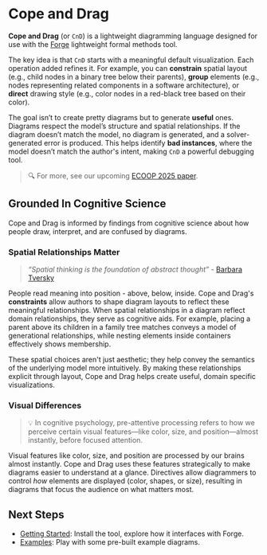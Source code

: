 # Cope and Drag

**Cope and Drag** (or `CnD`) is a lightweight diagramming language designed for use with the [Forge](https://forge-fm.org/) lightweight formal methods tool.

The key idea is that `CnD` starts with a meaningful default visualization. Each operation added refines it. For example, you can **constrain** spatial layout (e.g., child nodes in a binary tree below their parents), **group** elements (e.g., nodes representing related components in a software architecture), or **direct** drawing style (e.g., color nodes in a red-black tree based on their color).

The goal isn’t to create pretty diagrams but to generate **useful** ones. Diagrams respect the model’s structure and spatial relationships. If the diagram doesn’t match the model, no diagram is generated, and a solver-generated error is produced. This helps identify **bad instances**, where the model doesn’t match the author's intent, making `CnD` a powerful debugging tool.

> 🔍 For more, see our upcoming [ECOOP 2025 paper](https://www.siddharthaprasad.com/unpublished/pgnk-lightweight-diagramming.pdf).
> 

## Grounded In Cognitive Science

Cope and Drag is informed by findings from cognitive science about how people draw, interpret, and are confused by diagrams. 

### Spatial Relationships Matter

> *“Spatial thinking is the foundation of abstract thought”* - [Barbara Tversky](https://en.wikipedia.org/wiki/Barbara_Tversky)
> 

People read meaning into position - above, below, inside. Cope and Drag's **constraints** allow authors to shape diagram layouts to reflect these meaningful relationships. When spatial relationships in a diagram reflect domain relationships, they serve as cognitive aids. For example, placing a parent above its children in a family tree matches conveys a model of generational relationships, while nesting elements inside containers effectively shows membership.

These spatial choices aren't just aesthetic; they help convey the semantics of the underlying model more intuitively. By making these relationships explicit through layout, Cope and Drag helps create useful, domain specific visualizations.

### Visual Differences

> 💡 In cognitive psychology, pre-attentive processing refers to how we perceive certain visual features—like color, size, and position—almost instantly, before focused attention.
> 

Visual features like color, size, and position are processed by our brains almost instantly. Cope and Drag uses these features strategically to make diagrams easier to understand at a glance. Directives allow diagrammers to control *how* elements are displayed (color, shapes, or size), resulting in diagrams that focus the audience on what matters most.


## Next Steps

- [Getting Started](/copeanddrag/getting-started): Install the tool, explore how it interfaces with Forge.
- [Examples](/copeanddrag/examples): Play with some pre-built example diagrams.



